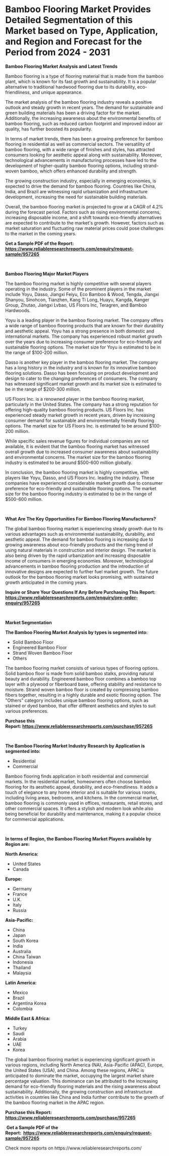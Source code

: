 <p><h1>Bamboo Flooring Market Provides Detailed Segmentation of this Market based on Type, Application, and Region and Forecast for the Period from 2024 - 2031</h1></p><p><strong>Bamboo Flooring Market Analysis and Latest Trends</strong></p>
<p><p>Bamboo flooring is a type of flooring material that is made from the bamboo plant, which is known for its fast growth and sustainability. It is a popular alternative to traditional hardwood flooring due to its durability, eco-friendliness, and unique appearance.</p><p>The market analysis of the bamboo flooring industry reveals a positive outlook and steady growth in recent years. The demand for sustainable and green building materials has been a driving factor for the market. Additionally, the increasing awareness about the environmental benefits of bamboo flooring, such as reduced carbon footprint and improved indoor air quality, has further boosted its popularity.</p><p>In terms of market trends, there has been a growing preference for bamboo flooring in residential as well as commercial sectors. The versatility of bamboo flooring, with a wide range of finishes and styles, has attracted consumers looking for aesthetic appeal along with sustainability. Moreover, technological advancements in manufacturing processes have led to the development of higher-quality bamboo flooring options, including strand-woven bamboo, which offers enhanced durability and strength.</p><p>The growing construction industry, especially in emerging economies, is expected to drive the demand for bamboo flooring. Countries like China, India, and Brazil are witnessing rapid urbanization and infrastructure development, increasing the need for sustainable building materials.</p><p>Overall, the bamboo flooring market is projected to grow at a CAGR of 4.2% during the forecast period. Factors such as rising environmental concerns, increasing disposable income, and a shift towards eco-friendly alternatives are expected to contribute to the market's growth. However, factors such as market saturation and fluctuating raw material prices could pose challenges to the market in the coming years.</p></p>
<p><strong>Get a Sample PDF of the Report:&nbsp; <a href="https://www.reliableresearchreports.com/enquiry/request-sample/957265">https://www.reliableresearchreports.com/enquiry/request-sample/957265</a></strong></p>
<p>&nbsp;</p>
<p><strong>Bamboo Flooring Major Market Players</strong></p>
<p><p>The bamboo flooring market is highly competitive with several players operating in the industry. Some of the prominent players in the market include Yoyu, Dasso, Jiangxi Feiyu, Eco Bamboo & Wood, Tengda, Jiangxi Shanyou, Sinohcon, Tianzhen, Kang Ti Long, Huayu, Kangda, Kanger Group, Zhutao, Jiangxi Lvbao, US Floors Inc, Teragren, and Bamboo Hardwoods.</p><p>Yoyu is a leading player in the bamboo flooring market. The company offers a wide range of bamboo flooring products that are known for their durability and aesthetic appeal. Yoyu has a strong presence in both domestic and international markets. The company has experienced robust market growth over the years due to increasing consumer preference for eco-friendly and sustainable flooring options. The market size for Yoyu is estimated to be in the range of $100-200 million.</p><p>Dasso is another key player in the bamboo flooring market. The company has a long history in the industry and is known for its innovative bamboo flooring solutions. Dasso has been focusing on product development and design to cater to the changing preferences of consumers. The company has witnessed significant market growth and its market size is estimated to be in the range of $200-300 million.</p><p>US Floors Inc. is a renowned player in the bamboo flooring market, particularly in the United States. The company has a strong reputation for offering high-quality bamboo flooring products. US Floors Inc. has experienced steady market growth in recent years, driven by increasing consumer demand for sustainable and environmentally friendly flooring options. The market size for US Floors Inc. is estimated to be around $100-200 million.</p><p>While specific sales revenue figures for individual companies are not available, it is evident that the bamboo flooring market has witnessed overall growth due to increased consumer awareness about sustainability and environmental concerns. The market size for the bamboo flooring industry is estimated to be around $500-600 million globally.</p><p>In conclusion, the bamboo flooring market is highly competitive, with players like Yoyu, Dasso, and US Floors Inc. leading the industry. These companies have experienced considerable market growth due to consumer preference for eco-friendly and sustainable flooring options. The market size for the bamboo flooring industry is estimated to be in the range of $500-600 million.</p></p>
<p>&nbsp;</p>
<p><strong>What Are The Key Opportunities For Bamboo Flooring Manufacturers?</strong></p>
<p><p>The global bamboo flooring market is experiencing steady growth due to its various advantages such as environmental sustainability, durability, and aesthetic appeal. The demand for bamboo flooring is increasing due to growing awareness about eco-friendly products and the rising trend of using natural materials in construction and interior design. The market is also being driven by the rapid urbanization and increasing disposable income of consumers in emerging economies. Moreover, technological advancements in bamboo flooring production and the introduction of innovative designs are expected to further fuel market growth. The future outlook for the bamboo flooring market looks promising, with sustained growth anticipated in the coming years.</p></p>
<p><strong>Inquire or Share Your Questions If Any Before Purchasing This Report: <a href="https://www.reliableresearchreports.com/enquiry/pre-order-enquiry/957265">https://www.reliableresearchreports.com/enquiry/pre-order-enquiry/957265</a></strong></p>
<p>&nbsp;</p>
<p><strong>Market Segmentation</strong></p>
<p><strong>The Bamboo Flooring Market Analysis by types is segmented into:</strong></p>
<p><ul><li>Solid Bamboo Floor</li><li>Engineered Bamboo Floor</li><li>Strand Woven Bamboo Floor</li><li>Others</li></ul></p>
<p><p>The bamboo flooring market consists of various types of flooring options. Solid bamboo floor is made from solid bamboo stalks, providing natural beauty and durability. Engineered bamboo floor combines a bamboo top layer with a plywood or fiberboard base, offering stability and resistance to moisture. Strand woven bamboo floor is created by compressing bamboo fibers together, resulting in a highly durable and exotic flooring option. The "Others" category includes unique bamboo flooring options, such as stained or dyed bamboo, that offer different aesthetics and styles to suit various preferences.</p></p>
<p><strong>Purchase this Report:&nbsp;<a href="https://www.reliableresearchreports.com/purchase/957265">https://www.reliableresearchreports.com/purchase/957265</a></strong></p>
<p>&nbsp;</p>
<p><strong>The Bamboo Flooring Market Industry Research by Application is segmented into:</strong></p>
<p><ul><li>Residential</li><li>Commercial</li></ul></p>
<p><p>Bamboo flooring finds application in both residential and commercial markets. In the residential market, homeowners often choose bamboo flooring for its aesthetic appeal, durability, and eco-friendliness. It adds a touch of elegance to any home interior and is suitable for various rooms, including living areas, bedrooms, and kitchens. In the commercial market, bamboo flooring is commonly used in offices, restaurants, retail stores, and other commercial spaces. It offers a stylish and modern look while also being beneficial for durability and maintenance, making it a popular choice for commercial applications.</p></p>
<p>&nbsp;</p>
<p><strong>In terms of Region, the Bamboo Flooring Market Players available by Region are:</strong></p>
<p>
    <p> <strong> North America: </strong>
        <ul>
            <li>United States</li>
            <li>Canada</li>
        </ul>
        </p> 
    <p> <strong> Europe: </strong>
        <ul>
            <li>Germany</li>
            <li>France</li>
            <li>U.K.</li>
            <li>Italy</li>
            <li>Russia</li>
        </ul>
        </p> 
    <p> <strong> Asia-Pacific: </strong>
        <ul>
            <li>China</li>
            <li>Japan</li>
            <li>South Korea</li>
            <li>India</li>
            <li>Australia</li>
            <li>China Taiwan</li>
            <li>Indonesia</li>
            <li>Thailand</li>
            <li>Malaysia</li>
        </ul>
        </p> 
    <p> <strong> Latin America: </strong>
        <ul>
            <li>Mexico</li>
            <li>Brazil</li>
            <li>Argentina Korea</li>
            <li>Colombia</li>
        </ul>
        </p> 
    <p> <strong> Middle East & Africa: </strong>
        <ul>
            <li>Turkey</li>
            <li>Saudi</li>
            <li>Arabia</li>
            <li>UAE</li>
            <li>Korea</li>
        </ul>
    </p>
    </p>
<p><p>The global bamboo flooring market is experiencing significant growth in various regions, including North America (NA), Asia-Pacific (APAC), Europe, the United States (USA), and China. Among these regions, APAC is anticipated to dominate the market, occupying the largest market share percentage valuation. This dominance can be attributed to the increasing demand for eco-friendly flooring materials and the rising awareness about sustainability. Additionally, the growing construction and infrastructure activities in countries like China and India further contribute to the growth of the bamboo flooring market in the APAC region.</p></p>
<p><strong>Purchase this Report: <a href="https://www.reliableresearchreports.com/purchase/957265">https://www.reliableresearchreports.com/purchase/957265</a></strong></p>
<p>&nbsp;<strong>Get a Sample PDF of the Report:&nbsp;&nbsp;<a href="https://www.reliableresearchreports.com/enquiry/request-sample/957265">https://www.reliableresearchreports.com/enquiry/request-sample/957265</a></strong></p>
<p><strong></strong></p>
<p>Check more reports on https://www.reliableresearchreports.com/</p>